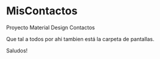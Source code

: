 # MisContactos
Proyecto Material Design Contactos

Que tal a todos por ahi tambien está la carpeta de pantallas.

Saludos!
